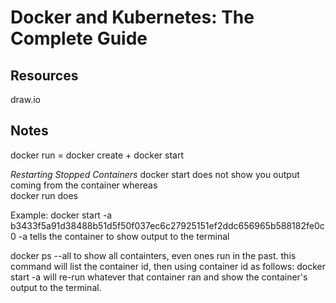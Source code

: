 # Docker and Kubernetes: The Complete Guide

## Resources
draw.io

## Notes
docker run = docker create + docker start  

*Restarting Stopped Containers* 
docker start does not show you output coming from the container whereas  
docker run does

Example:
docker start -a b3433f5a91d38488b51d5f50f037ec6c27925151ef2ddc656965b588182fe0c0
-a tells the container to show output to the terminal

docker ps --all to show all containters, even ones run in the past.
this command will list the container id, then using container id as follows:
docker start -a <container id> will re-run whatever that container ran and show the 
container's output to the terminal.

